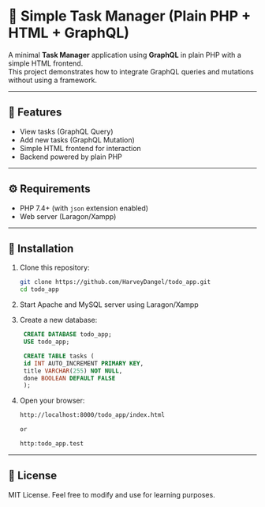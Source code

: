 # 📝 Simple Task Manager (Plain PHP + HTML + GraphQL)

A minimal **Task Manager** application using **GraphQL** in plain PHP with a simple HTML frontend.  
This project demonstrates how to integrate GraphQL queries and mutations without using a framework.

---

## 📌 Features
- View tasks (GraphQL Query)
- Add new tasks (GraphQL Mutation)
- Simple HTML frontend for interaction
- Backend powered by plain PHP

---

## ⚙️ Requirements
- PHP 7.4+ (with `json` extension enabled)
- Web server (Laragon/Xampp)

---

## 🚀 Installation
1. Clone this repository:
   ```bash
   git clone https://github.com/HarveyDangel/todo_app.git
   cd todo_app

2. Start Apache and MySQL server using Laragon/Xampp

3. Create a new database:
   ```sql
    CREATE DATABASE todo_app;
    USE todo_app;

    CREATE TABLE tasks (
    id INT AUTO_INCREMENT PRIMARY KEY,
    title VARCHAR(255) NOT NULL,
    done BOOLEAN DEFAULT FALSE
    );
   
3. Open your browser:
   ```bash
   http://localhost:8000/todo_app/index.html

   or

   http:todo_app.test
   
---

## 📄 License
MIT License.
Feel free to modify and use for learning purposes.

